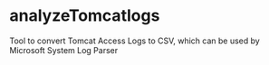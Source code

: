# analyzeTomcatlogs
Tool to convert Tomcat Access Logs  to CSV, which can be used by Microsoft System Log Parser
